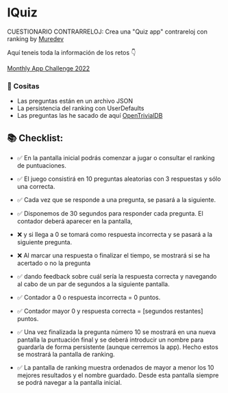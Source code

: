 # IQuiz

CUESTIONARIO CONTRARRELOJ: Crea una "Quiz app" contrareloj con ranking by [Muredev](https://github.com/mouredev/) 

Aquí teneis toda la información de los retos 👇

[Monthly App Challenge 2022](https://github.com/mouredev/Monthly-App-Challenge-2022)

### 🌟 Cositas

- Las preguntas están en un archivo JSON 
- La persistencia del ranking con UserDefaults
- Las preguntas las he sacado de aquí [OpenTrivialDB](https://opentdb.com/api_config.php) 

## 📚 Checklist:

- ✅ En la pantalla inicial podrás comenzar a jugar o consultar el ranking de puntuaciones.  

- ✅ El juego consistirá en 10 preguntas aleatorias con 3 respuestas y sólo una correcta.

- ✅ Cada vez que se responde a una pregunta, se pasará a la siguiente.
  
- ✅ Disponemos de 30 segundos para responder cada pregunta. El contador deberá aparecer en la pantalla, 

- ❌ y si llega a 0 se tomará como respuesta incorrecta y se pasará a la siguiente pregunta.
   
- ❌ Al marcar una respuesta o finalizar el tiempo, se mostrará si se ha acertado o no la pregunta 

- ✅ dando feedback sobre cuál sería la respuesta correcta y navegando al cabo de un par de segundos a la siguiente pantalla.

- ✅ Contador a 0 o respuesta incorrecta = 0 puntos.
- ✅ Contador mayor 0 y respuesta correcta = [segundos restantes] puntos. 
- ✅ Una vez finalizada la pregunta número 10 se mostrará en una nueva pantalla la puntuación final y se deberá introducir un nombre para guardarla de forma persistente (aunque cerremos la app). Hecho estos se mostrará la pantalla de ranking.

- ✅ La pantalla de ranking muestra ordenados de mayor a menor los 10 mejores resultados y el nombre guardado. Desde esta pantalla siempre se podrá navegar a la pantalla inicial.

